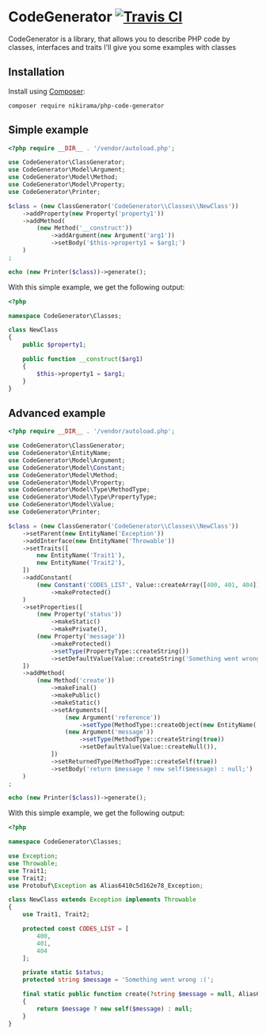 # CodeGenerator  [![Travis CI](https://travis-ci.org/memio/memio.png)](https://travis-ci.org/memio/memio)

CodeGenerator is a library, that allows you to describe PHP code by classes, interfaces and traits
I'll give you some examples with classes

## Installation

Install using [Composer](https://getcomposer.org/download):

    composer require nikirama/php-code-generator

## Simple example

```php
<?php require __DIR__ . '/vendor/autoload.php';

use CodeGenerator\ClassGenerator;
use CodeGenerator\Model\Argument;
use CodeGenerator\Model\Method;
use CodeGenerator\Model\Property;
use CodeGenerator\Printer;

$class = (new ClassGenerator('CodeGenerator\\Classes\\NewClass'))
    ->addProperty(new Property('property1'))
    ->addMethod(
        (new Method('__construct'))
            ->addArgument(new Argument('arg1'))
            ->setBody('$this->property1 = $arg1;')
    )
;

echo (new Printer($class))->generate();
```

With this simple example, we get the following output:

```php
<?php

namespace CodeGenerator\Classes;

class NewClass
{
    public $property1;

    public function __construct($arg1)
    {
        $this->property1 = $arg1;
    }
}

```


## Advanced example

```php
<?php require __DIR__ . '/vendor/autoload.php';

use CodeGenerator\ClassGenerator;
use CodeGenerator\EntityName;
use CodeGenerator\Model\Argument;
use CodeGenerator\Model\Constant;
use CodeGenerator\Model\Method;
use CodeGenerator\Model\Property;
use CodeGenerator\Model\Type\MethodType;
use CodeGenerator\Model\Type\PropertyType;
use CodeGenerator\Model\Value;
use CodeGenerator\Printer;

$class = (new ClassGenerator('CodeGenerator\\Classes\\NewClass'))
    ->setParent(new EntityName('Exception'))
    ->addInterface(new EntityName('Throwable'))
    ->setTraits([
        new EntityName('Trait1'),
        new EntityName('Trait2'),
    ])
    ->addConstant(
        (new Constant('CODES_LIST', Value::createArray([400, 401, 404])))
            ->makeProtected()
    )
    ->setProperties([
        (new Property('status'))
            ->makeStatic()
            ->makePrivate(),
        (new Property('message'))
            ->makeProtected()
            ->setType(PropertyType::createString())
            ->setDefaultValue(Value::createString('Something went wrong :(')),
    ])
    ->addMethod(
        (new Method('create'))
            ->makeFinal()
            ->makePublic()
            ->makeStatic()
            ->setArguments([
                (new Argument('reference'))
                    ->setType(MethodType::createObject(new EntityName('\Protobuf\Exception'))),
                (new Argument('message'))
                    ->setType(MethodType::createString(true))
                    ->setDefaultValue(Value::createNull()),
            ])
            ->setReturnedType(MethodType::createSelf(true))
            ->setBody('return $message ? new self($message) : null;')
    )
;

echo (new Printer($class))->generate();
```

With this simple example, we get the following output:

```php
<?php

namespace CodeGenerator\Classes;

use Exception;
use Throwable;
use Trait1;
use Trait2;
use Protobuf\Exception as Alias6410c5d162e78_Exception;

class NewClass extends Exception implements Throwable
{
    use Trait1, Trait2;

    protected const CODES_LIST = [
        400,
        401,
        404
    ];

    private static $status;
    protected string $message = 'Something went wrong :(';

    final static public function create(?string $message = null, Alias6410c5d162e78_Exception $reference): ?self
    {
        return $message ? new self($message) : null;
    }
}
```
